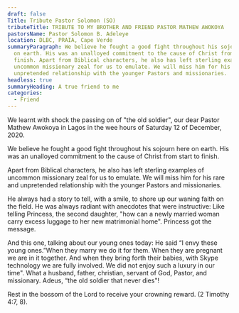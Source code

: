 ```yaml
---
draft: false
Title: Tribute Pastor Solomon (SO)
tributeTitle: TRIBUTE TO MY BROTHER AND FRIEND PASTOR MATHEW AWOKOYA
pastorsName: Pastor Solomon B. Adeleye
location: DLBC, PRAIA, Cape Verde
summaryParagraph: We believe he fought a good fight throughout his sojourn here
  on earth. His was an unalloyed commitment to the cause of Christ from start to
  finish. Apart from Biblical characters, he also has left sterling examples of
  uncommon missionary zeal for us to emulate. We will miss him for his rare and
  unpretended relationship with the younger Pastors and missionaries.
headless: true
summaryHeading: A true friend to me
categories:
  - Friend
---
```


We learnt with shock the passing on of "the old soldier", our dear Pastor Mathew Awokoya in Lagos in the wee hours of Saturday 12 of December, 2020.

We believe he fought a good fight throughout his sojourn here on earth. His was an unalloyed commitment to the cause of Christ from start to finish.

Apart from Biblical characters, he also has left sterling examples of uncommon missionary zeal for us to emulate. We will miss him for his rare and unpretended relationship with the younger Pastors and missionaries.

He always had a story to tell, with a smile, to shore up our waning faith on the field. He was always radiant with anecdotes that were instructive: Like telling Princess, the second daughter, "how can a newly married woman carry excess luggage to her new matrimonial home". Princess got the message.

And this one, talking about our young ones today: He said “I envy these young ones.”When they marry we do it for them. When they are pregnant we are in it together. And when they bring forth their babies, with Skype technology we are fully involved. We did not enjoy such a luxury in our time".  What a husband, father, christian, servant of God, Pastor, and missionary.
Adeus, “the old soldier that never dies"!

Rest in the bossom of the Lord to receive your crowning reward. (2 Timothy 4:7, 8).
